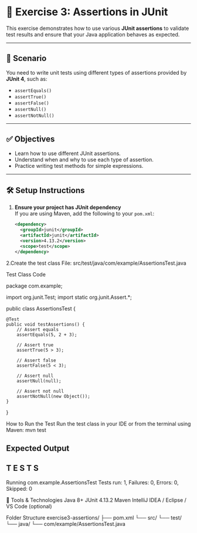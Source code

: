 # 🧪 Exercise 3: Assertions in JUnit

This exercise demonstrates how to use various **JUnit assertions** to validate test results and ensure that your Java application behaves as expected.

---

## 📘 Scenario

You need to write unit tests using different types of assertions provided by **JUnit 4**, such as:

- `assertEquals()`
- `assertTrue()`
- `assertFalse()`
- `assertNull()`
- `assertNotNull()`

---

## ✅ Objectives

- Learn how to use different JUnit assertions.
- Understand when and why to use each type of assertion.
- Practice writing test methods for simple expressions.

---

## 🛠️ Setup Instructions

1. **Ensure your project has JUnit dependency**  
   If you are using Maven, add the following to your `pom.xml`:

   ```xml
   <dependency>
     <groupId>junit</groupId>
     <artifactId>junit</artifactId>
     <version>4.13.2</version>
     <scope>test</scope>
   </dependency>

2.Create the test class
File: src/test/java/com/example/AssertionsTest.java

 Test Class Code

package com.example;

import org.junit.Test;
import static org.junit.Assert.*;

public class AssertionsTest {

    @Test
    public void testAssertions() {
        // Assert equals
        assertEquals(5, 2 + 3);

        // Assert true
        assertTrue(5 > 3);

        // Assert false
        assertFalse(5 < 3);

        // Assert null
        assertNull(null);

        // Assert not null
        assertNotNull(new Object());
    }
}

 How to Run the Test
Run the test class in your IDE or from the terminal using Maven:
mvn test

Expected Output
-------------------------------------------------------
 T E S T S
-------------------------------------------------------
Running com.example.AssertionsTest
Tests run: 1, Failures: 0, Errors: 0, Skipped: 0

🧰 Tools & Technologies
Java 8+
JUnit 4.13.2
Maven
IntelliJ IDEA / Eclipse / VS Code (optional)


Folder Structure
exercise3-assertions/
├── pom.xml
└── src/
    └── test/
        └── java/
            └── com/example/AssertionsTest.java
